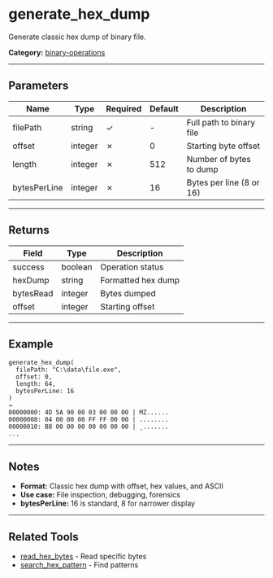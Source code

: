 ﻿# generate_hex_dump

Generate classic hex dump of binary file.

**Category:** [binary-operations](INDEX.md)

---

## Parameters

| Name | Type | Required | Default | Description |
|------|------|----------|---------|-------------|
| filePath | string | ✓ | - | Full path to binary file |
| offset | integer | ✗ | 0 | Starting byte offset |
| length | integer | ✗ | 512 | Number of bytes to dump |
| bytesPerLine | integer | ✗ | 16 | Bytes per line (8 or 16) |

---

## Returns

| Field | Type | Description |
|-------|------|-------------|
| success | boolean | Operation status |
| hexDump | string | Formatted hex dump |
| bytesRead | integer | Bytes dumped |
| offset | integer | Starting offset |

---

## Example

```
generate_hex_dump(
  filePath: "C:\data\file.exe",
  offset: 0,
  length: 64,
  bytesPerLine: 16
)
→
00000000: 4D 5A 90 00 03 00 00 00 | MZ......
00000008: 04 00 00 00 FF FF 00 00 | ........
00000010: B8 00 00 00 00 00 00 00 | ¸.......
...
```

---

## Notes

- **Format:** Classic hex dump with offset, hex values, and ASCII
- **Use case:** File inspection, debugging, forensics
- **bytesPerLine:** 16 is standard, 8 for narrower display

---

## Related Tools

- [read_hex_bytes](read_hex_bytes.md) - Read specific bytes
- [search_hex_pattern](search_hex_pattern.md) - Find patterns
